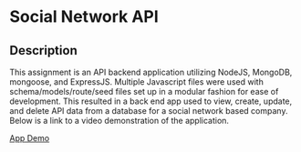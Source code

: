 # Social Network API

## Description
This assignment is an API backend application utilizing NodeJS, MongoDB, mongoose, and ExpressJS. Multiple Javascript files were used with schema/models/route/seed files set up in a modular fashion for ease of development. This resulted in a back end app used to view, create, update, and delete API data from a database for a social network based company. Below is a link to a video demonstration of the application.

[App Demo](https://github.com/dmtweedy/social-network/assets/135908704/26ad9cb5-f0ab-45cb-958c-dae83e4bc309)
